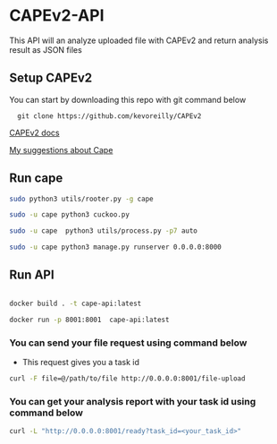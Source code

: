 
# CAPEv2-API

This API will an analyze uploaded file with CAPEv2 and return analysis result as JSON files

## Setup CAPEv2
You can start by downloading this repo with git command below
```
  git clone https://github.com/kevoreilly/CAPEv2
```


[CAPEv2 docs](https://capev2.readthedocs.io/en/latest/introduction/index.html)

[My suggestions about Cape](https://medium.com/@faruk008887/cape-malware-analysis-system-c470abaa2f60)

## Run cape



```bash
sudo python3 utils/rooter.py -g cape
```
```bash
sudo -u cape python3 cuckoo.py 
```

```bash
sudo -u cape  python3 utils/process.py -p7 auto
```
```bash
sudo -u cape python3 manage.py runserver 0.0.0.0:8000
```

## Run API

```bash

docker build . -t cape-api:latest

docker run -p 8001:8001  cape-api:latest

```
### You can send your file request using command below
- This request gives you a task id

```bash
curl -F file=@/path/to/file http://0.0.0.0:8001/file-upload
```
### You can get your analysis report with your task id using command below

```bash
curl -L "http://0.0.0.0:8001/ready?task_id=<your_task_id>"
```

  
